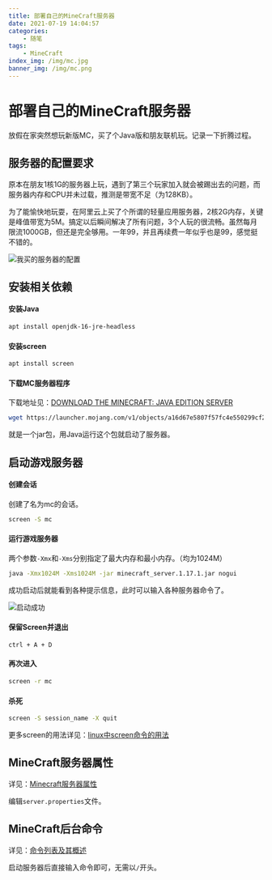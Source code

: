 ```yaml
---
title: 部署自己的MineCraft服务器
date: 2021-07-19 14:04:57
categories:
    - 随笔
tags:
    - MineCraft
index_img: /img/mc.jpg
banner_img: /img/mc.png
---
```


# 部署自己的MineCraft服务器

放假在家突然想玩新版MC，买了个Java版和朋友联机玩。记录一下折腾过程。

## 服务器的配置要求

原本在朋友1核1G的服务器上玩，遇到了第三个玩家加入就会被踢出去的问题，而服务器内存和CPU并未过载，推测是带宽不足（为128KB）。

为了能愉快地玩耍，在阿里云上买了个所谓的轻量应用服务器，2核2G内存，关键是峰值带宽为5M。搞定以后瞬间解决了所有问题，3个人玩的很流畅。虽然每月限流1000GB，但还是完全够用。一年99，并且再续费一年似乎也是99，感觉挺不错的。

![我买的服务器的配置](https://i.loli.net/2021/07/19/LaSM8ypwVfiJmAI.png)


## 安装相关依赖

#### 安装Java

```bash
apt install openjdk-16-jre-headless
```

#### 安装screen

```bash
apt install screen
```

#### 下载MC服务器程序

下载地址见：[DOWNLOAD THE MINECRAFT: JAVA EDITION SERVER](https://www.minecraft.net/en-us/download/server)

```bash
wget https://launcher.mojang.com/v1/objects/a16d67e5807f57fc4e550299cf20226194497dc2/server.jar
```

就是一个jar包，用Java运行这个包就启动了服务器。

## 启动游戏服务器

#### 创建会话

创建了名为mc的会话。

```bash
screen -S mc
```

#### 运行游戏服务器

两个参数`-Xmx`和`-Xms`分别指定了最大内存和最小内存。（均为1024M）

```bash
java -Xmx1024M -Xms1024M -jar minecraft_server.1.17.1.jar nogui
```

成功启动后就能看到各种提示信息，此时可以输入各种服务器命令了。

![启动成功](https://i.loli.net/2021/07/19/MOFGxlQfTH5X3gd.png)

#### 保留Screen并退出

`ctrl + A + D`

#### 再次进入

```bash
screen -r mc
```

#### 杀死

```bash
screen -S session_name -X quit
```

更多screen的用法详见：[linux中screen命令的用法](https://www.huaweicloud.com/articles/6d91932d9a65d3cb45101886ac6fe53a.html)

## MineCraft服务器属性

详见：[Minecraft服务器属性](https://minecraft.fandom.com/zh/wiki/Server.properties?variant=zh#Java.E7.89.88_3)

编辑`server.properties`文件。

## MineCraft后台命令

详见：[命令列表及其概述](https://minecraft.fandom.com/zh/wiki/%E5%91%BD%E4%BB%A4?variant=zh#.E5.91.BD.E4.BB.A4.E5.88.97.E8.A1.A8.E5.8F.8A.E5.85.B6.E6.A6.82.E8.BF.B0)

启动服务器后直接输入命令即可，无需以`/`开头。

